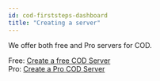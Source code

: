 ```yaml
---
id: cod-firststeps-dashboard
title: "Creating a server"
---
```


We offer both free and Pro servers for COD.

Free: [Create a free COD Server](https://fshost.me/free/cod)<br />
Pro: [Create a Pro COD Server](https://fshost.me/pro/pricing/cod)
